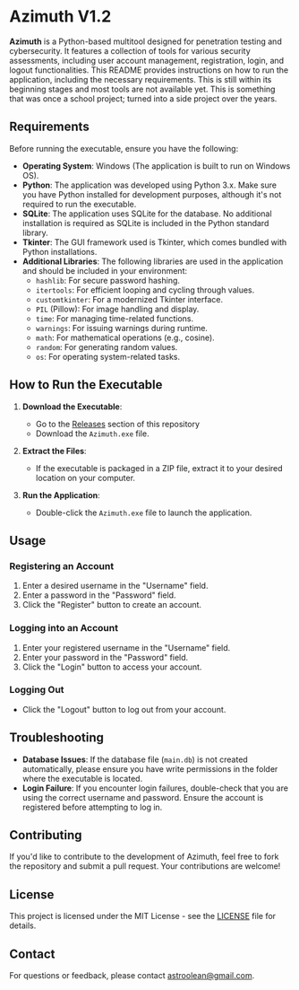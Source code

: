 # Azimuth V1.2

**Azimuth** is a Python-based multitool designed for penetration testing and cybersecurity. It features a collection of tools for various security assessments, including user account management, registration, login, and logout functionalities. This README provides instructions on how to run the application, including the necessary requirements. This is still within its beginning stages and most tools are not available yet. This is something that was once a school project; turned into a side project over the years.

## Requirements

Before running the executable, ensure you have the following:

- **Operating System**: Windows (The application is built to run on Windows OS).
- **Python**: The application was developed using Python 3.x. Make sure you have Python installed for development purposes, although it's not required to run the executable.
- **SQLite**: The application uses SQLite for the database. No additional installation is required as SQLite is included in the Python standard library.
- **Tkinter**: The GUI framework used is Tkinter, which comes bundled with Python installations.
- **Additional Libraries**: The following libraries are used in the application and should be included in your environment:
  - `hashlib`: For secure password hashing.
  - `itertools`: For efficient looping and cycling through values.
  - `customtkinter`: For a modernized Tkinter interface.
  - `PIL` (Pillow): For image handling and display.
  - `time`: For managing time-related functions.
  - `warnings`: For issuing warnings during runtime.
  - `math`: For mathematical operations (e.g., cosine).
  - `random`: For generating random values.
  - `os`: For operating system-related tasks.

## How to Run the Executable

1. **Download the Executable**:
   - Go to the [Releases](https://github.com/Astroolean/Azimuth/releases) section of this repository
   - Download the `Azimuth.exe` file.

2. **Extract the Files**:
   - If the executable is packaged in a ZIP file, extract it to your desired location on your computer.

3. **Run the Application**:
   - Double-click the `Azimuth.exe` file to launch the application.

## Usage

### Registering an Account

1. Enter a desired username in the "Username" field.
2. Enter a password in the "Password" field.
3. Click the "Register" button to create an account.

### Logging into an Account

1. Enter your registered username in the "Username" field.
2. Enter your password in the "Password" field.
3. Click the "Login" button to access your account.

### Logging Out

- Click the "Logout" button to log out from your account.

## Troubleshooting

- **Database Issues**: If the database file (`main.db`) is not created automatically, please ensure you have write permissions in the folder where the executable is located.
- **Login Failure**: If you encounter login failures, double-check that you are using the correct username and password. Ensure the account is registered before attempting to log in.

## Contributing

If you'd like to contribute to the development of Azimuth, feel free to fork the repository and submit a pull request. Your contributions are welcome!

## License

This project is licensed under the MIT License - see the [LICENSE](LICENSE) file for details.

## Contact

For questions or feedback, please contact [astroolean@gmail.com](mailto:astroolean@gmail.com).

